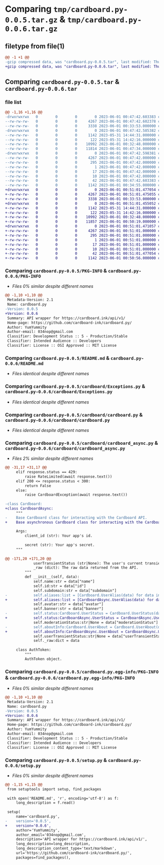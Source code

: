 # Comparing `tmp/cardboard.py-0.0.5.tar.gz` & `tmp/cardboard.py-0.0.6.tar.gz`

## filetype from file(1)

```diff
@@ -1 +1 @@
-gzip compressed data, was "cardboard.py-0.0.5.tar", last modified: Thu Jun  1 00:47:42 2023, max compression
+gzip compressed data, was "cardboard.py-0.0.6.tar", last modified: Thu Jun  1 00:51:01 2023, max compression
```

## Comparing `cardboard.py-0.0.5.tar` & `cardboard.py-0.0.6.tar`

### file list

```diff
@@ -1,16 +1,16 @@
-drwxrwxrwx   0        0        0        0 2023-06-01 00:47:42.603383 cardboard.py-0.0.5/
--rw-rw-rw-   0        0        0     4267 2023-06-01 00:47:42.602378 cardboard.py-0.0.5/PKG-INFO
--rw-rw-rw-   0        0        0     3338 2023-06-01 00:33:53.000000 cardboard.py-0.0.5/README.md
-drwxrwxrwx   0        0        0        0 2023-06-01 00:47:42.585382 cardboard.py-0.0.5/cardboard/
--rw-rw-rw-   0        0        0     1142 2023-05-31 14:44:31.000000 cardboard.py-0.0.5/cardboard/Exceptions.py
--rw-rw-rw-   0        0        0      122 2023-05-31 14:42:16.000000 cardboard.py-0.0.5/cardboard/__init__.py
--rw-rw-rw-   0        0        0    10992 2023-06-01 00:32:48.000000 cardboard.py-0.0.5/cardboard/cardboard.py
--rw-rw-rw-   0        0        0    11814 2023-06-01 00:47:34.000000 cardboard.py-0.0.5/cardboard/cardboard_async.py
-drwxrwxrwx   0        0        0        0 2023-06-01 00:47:42.598381 cardboard.py-0.0.5/cardboard.py.egg-info/
--rw-rw-rw-   0        0        0     4267 2023-06-01 00:47:42.000000 cardboard.py-0.0.5/cardboard.py.egg-info/PKG-INFO
--rw-rw-rw-   0        0        0      295 2023-06-01 00:47:42.000000 cardboard.py-0.0.5/cardboard.py.egg-info/SOURCES.txt
--rw-rw-rw-   0        0        0        1 2023-06-01 00:47:42.000000 cardboard.py-0.0.5/cardboard.py.egg-info/dependency_links.txt
--rw-rw-rw-   0        0        0       17 2023-06-01 00:47:42.000000 cardboard.py-0.0.5/cardboard.py.egg-info/requires.txt
--rw-rw-rw-   0        0        0       10 2023-06-01 00:47:42.000000 cardboard.py-0.0.5/cardboard.py.egg-info/top_level.txt
--rw-rw-rw-   0        0        0       42 2023-06-01 00:47:42.603383 cardboard.py-0.0.5/setup.cfg
--rw-rw-rw-   0        0        0     1142 2023-06-01 00:34:55.000000 cardboard.py-0.0.5/setup.py
+drwxrwxrwx   0        0        0        0 2023-06-01 00:51:01.477054 cardboard.py-0.0.6/
+-rw-rw-rw-   0        0        0     4267 2023-06-01 00:51:01.475055 cardboard.py-0.0.6/PKG-INFO
+-rw-rw-rw-   0        0        0     3338 2023-06-01 00:33:53.000000 cardboard.py-0.0.6/README.md
+drwxrwxrwx   0        0        0        0 2023-06-01 00:51:01.455052 cardboard.py-0.0.6/cardboard/
+-rw-rw-rw-   0        0        0     1142 2023-05-31 14:44:31.000000 cardboard.py-0.0.6/cardboard/Exceptions.py
+-rw-rw-rw-   0        0        0      122 2023-05-31 14:42:16.000000 cardboard.py-0.0.6/cardboard/__init__.py
+-rw-rw-rw-   0        0        0    10992 2023-06-01 00:32:48.000000 cardboard.py-0.0.6/cardboard/cardboard.py
+-rw-rw-rw-   0        0        0    11857 2023-06-01 00:50:19.000000 cardboard.py-0.0.6/cardboard/cardboard_async.py
+drwxrwxrwx   0        0        0        0 2023-06-01 00:51:01.471057 cardboard.py-0.0.6/cardboard.py.egg-info/
+-rw-rw-rw-   0        0        0     4267 2023-06-01 00:51:01.000000 cardboard.py-0.0.6/cardboard.py.egg-info/PKG-INFO
+-rw-rw-rw-   0        0        0      295 2023-06-01 00:51:01.000000 cardboard.py-0.0.6/cardboard.py.egg-info/SOURCES.txt
+-rw-rw-rw-   0        0        0        1 2023-06-01 00:51:01.000000 cardboard.py-0.0.6/cardboard.py.egg-info/dependency_links.txt
+-rw-rw-rw-   0        0        0       17 2023-06-01 00:51:01.000000 cardboard.py-0.0.6/cardboard.py.egg-info/requires.txt
+-rw-rw-rw-   0        0        0       10 2023-06-01 00:51:01.000000 cardboard.py-0.0.6/cardboard.py.egg-info/top_level.txt
+-rw-rw-rw-   0        0        0       42 2023-06-01 00:51:01.477054 cardboard.py-0.0.6/setup.cfg
+-rw-rw-rw-   0        0        0     1142 2023-06-01 00:50:56.000000 cardboard.py-0.0.6/setup.py
```

### Comparing `cardboard.py-0.0.5/PKG-INFO` & `cardboard.py-0.0.6/PKG-INFO`

 * *Files 0% similar despite different names*

```diff
@@ -1,10 +1,10 @@
 Metadata-Version: 2.1
 Name: cardboard.py
-Version: 0.0.5
+Version: 0.0.6
 Summary: API wrapper for https://cardboard.ink/api/v1/
 Home-page: https://github.com/cardboard-ink/cardboard.py/
 Author: YumYummity
 Author-email: 034nop@gmail.com
 Classifier: Development Status :: 5 - Production/Stable
 Classifier: Intended Audience :: Developers
 Classifier: License :: OSI Approved :: MIT License
```

### Comparing `cardboard.py-0.0.5/README.md` & `cardboard.py-0.0.6/README.md`

 * *Files identical despite different names*

### Comparing `cardboard.py-0.0.5/cardboard/Exceptions.py` & `cardboard.py-0.0.6/cardboard/Exceptions.py`

 * *Files identical despite different names*

### Comparing `cardboard.py-0.0.5/cardboard/cardboard.py` & `cardboard.py-0.0.6/cardboard/cardboard.py`

 * *Files identical despite different names*

### Comparing `cardboard.py-0.0.5/cardboard/cardboard_async.py` & `cardboard.py-0.0.6/cardboard/cardboard_async.py`

 * *Files 2% similar despite different names*

```diff
@@ -31,17 +31,17 @@
     elif response.status == 429:
         raise RateLimited(await response.text())
     elif 200 <= response.status < 300:
         return False
     else:
         raise CardboardException(await response.text())
 
-class Cardboard:
+class CardboardAsync:
     """
-    Base Cardboard class for interacting with the Cardboard API.
+    Base asynchronous Cardboard class for interacting with the Cardboard API.
 
     Args:
         client_id (str): Your app's id.
         
         secret (str): Your app's secret.
     """
 
@@ -171,20 +171,20 @@
             userTransientStatus (str|None): The user's current transient status if applicable.
             _raw (dict): The raw data returned from the API.
         """
         def __init__(self, data):
             self.name:str = data["name"]
             self.id:str = data["id"]
             self.subdomain:str = data["subdomain"]
-            self.aliases:list = [Cardboard.UserAlias(data) for data in data["aliases"]]
+            self.aliases:list = [CardboardAsync.UserAlias(data) for data in data["aliases"]]
             self.avatar:str = data["avatar"]
             self.banner:str = data["banner"]
-            self.status:Cardboard.UserStatus = Cardboard.UserStatus(data["userStatus"])
+            self.status:CardboardAsync.UserStatus = CardboardAsync.UserStatus(data["userStatus"])
             self.moderationStatus:str|None = data["moderationStatus"]
-            self.aboutInfo:Cardboard.UserAbout = Cardboard.UserAbout(data["aboutInfo"])
+            self.aboutInfo:CardboardAsync.UserAbout = CardboardAsync.UserAbout(data["aboutInfo"])
             self.userTransientStatus:str|None = data["userTransientStatus"]
             self._raw:dict = data
 
     class AuthToken:
         """
         AuthToken object.
```

### Comparing `cardboard.py-0.0.5/cardboard.py.egg-info/PKG-INFO` & `cardboard.py-0.0.6/cardboard.py.egg-info/PKG-INFO`

 * *Files 0% similar despite different names*

```diff
@@ -1,10 +1,10 @@
 Metadata-Version: 2.1
 Name: cardboard.py
-Version: 0.0.5
+Version: 0.0.6
 Summary: API wrapper for https://cardboard.ink/api/v1/
 Home-page: https://github.com/cardboard-ink/cardboard.py/
 Author: YumYummity
 Author-email: 034nop@gmail.com
 Classifier: Development Status :: 5 - Production/Stable
 Classifier: Intended Audience :: Developers
 Classifier: License :: OSI Approved :: MIT License
```

### Comparing `cardboard.py-0.0.5/setup.py` & `cardboard.py-0.0.6/setup.py`

 * *Files 0% similar despite different names*

```diff
@@ -1,15 +1,15 @@
 from setuptools import setup, find_packages
 
 with open('README.md', 'r', encoding='utf-8') as f:
     long_description = f.read()
 
 setup(
     name='cardboard.py',
-    version='0.0.5',
+    version='0.0.6',
     author='YumYummity',
     author_email='034nop@gmail.com',
     description='API wrapper for https://cardboard.ink/api/v1/',
     long_description=long_description,
     long_description_content_type='text/markdown',
     url='https://github.com/cardboard-ink/cardboard.py/',
     packages=find_packages(),
```

